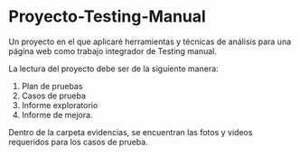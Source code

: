 # Proyecto-Testing-Manual
Un proyecto en el que aplicaré herramientas y técnicas de análisis para una página web como trabajo integrador de Testing manual.

La lectura del proyecto debe ser de la siguiente manera:

1. Plan de pruebas
2. Casos de prueba
3. Informe exploratorio
4. Informe de mejora.

Dentro de la carpeta evidencias, se encuentran las fotos y videos requeridos para los casos de prueba.
